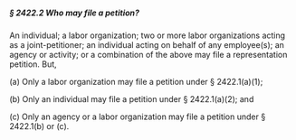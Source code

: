 ##### § 2422.2 Who may file a petition? #####

An individual; a labor organization; two or more labor organizations acting as a joint-petitioner; an individual acting on behalf of any employee(s); an agency or activity; or a combination of the above may file a representation petition. But,

(a) Only a labor organization may file a petition under § 2422.1(a)(1);

(b) Only an individual may file a petition under § 2422.1(a)(2); and

(c) Only an agency or a labor organization may file a petition under § 2422.1(b) or (c).